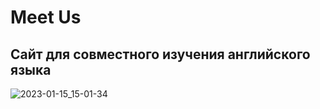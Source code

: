# Meet Us
## Сайт для совместного изучения английского языка
![2023-01-15_15-01-34](https://user-images.githubusercontent.com/115213669/212539591-f9ecbdf8-50b3-4b49-9775-d9e726eefd86.png)
